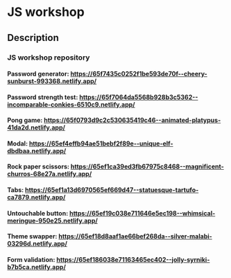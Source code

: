 # JS workshop

## Description

### JS workshop repository

#### Password generator: https://65f7435c0252f1be593de70f--cheery-sunburst-993368.netlify.app/

#### Password strength test: https://65f7064da5568b928b3c5362--incomparable-conkies-6510c9.netlify.app/

#### Pong game: https://65f0793d9c2c530635419c46--animated-platypus-41da2d.netlify.app/

#### Modal: https://65ef4effb94ae51bebf2f89e--unique-elf-dbdbaa.netlify.app/

#### Rock paper scissors: https://65ef1ca39ed3fb67975c8468--magnificent-churros-68e27a.netlify.app/

#### Tabs: https://65ef1a13d6970565ef669d47--statuesque-tartufo-ca7879.netlify.app/

#### Untouchable button: https://65ef19c038e711646e5ec198--whimsical-meringue-950e25.netlify.app/

#### Theme swapper: https://65ef18d8aaf1ae66bef268da--silver-malabi-03296d.netlify.app/

#### Form validation: https://65ef186038e71163465ec402--jolly-syrniki-b7b5ca.netlify.app/
